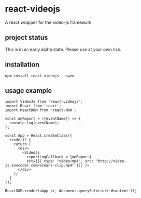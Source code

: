 # react-videojs
A react wrapper for the video-js framework

## project status
This is in an early alpha state. Please use at your own risk. 

## installation
`npm install react-videojs --save`

## usage example

```
import VideoJs from 'react-videojs';
import React from 'react';
import ReactDOM from 'react-dom';

const onReport = ({eventName}) => {
  console.log(eventName);
};

const App = React.createClass({
  render() {
    return (
      <div>
        <VideoJs
          reportingCallback = {onReport}
          src={[{ type: "video/mp4", src: "http://video-js.zencoder.com/oceans-clip.mp4" }]} />
      </div>
    );
  }
});

ReactDOM.render(<App />, document.querySelector('#content'));
```

